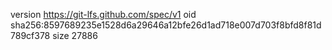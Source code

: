version https://git-lfs.github.com/spec/v1
oid sha256:8597689235e1528d6a29646a12bfe26d1ad718e007d703f8bfd8f81d789cf378
size 27886
